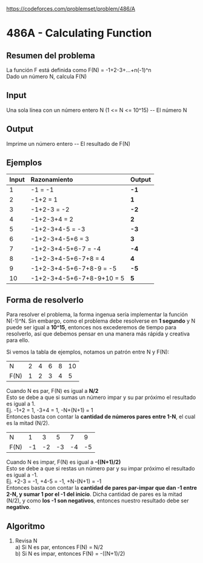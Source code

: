 https://codeforces.com/problemset/problem/486/A

# 486A - Calculating Function

## Resumen del problema
La función F está definida como F(N) = -1+2-3+...+n(-1)^n \
Dado un número N, calcula F(N)

## Input
Una sola línea con un número entero N (1 <= N <= 10^15) -- El número N

## Output
Imprime un número entero -- El resultado de F(N)

## Ejemplos
| Input   | Razonamiento                | Output  |
| ------- | :-----------------------    | ------- |
| 1       | -1 = -1                     | **-1**   |
| 2       | -1+2 = 1                    | **1**  |
| 3       | -1+2-3 = -2                 | **-2**   |
| 4       | -1+2-3+4 = 2                | **2**  |
| 5       | -1+2-3+4-5 = -3             | **-3**   |
| 6       | -1+2-3+4-5+6 = 3            | **3**  |
| 7       | -1+2-3+4-5+6-7 = -4         | **-4**   |
| 8       | -1+2-3+4-5+6-7+8 = 4        | **4**  |
| 9       | -1+2-3+4-5+6-7+8-9 = -5     | **-5**   |
| 10      | -1+2-3+4-5+6-7+8-9+10 = 5   | **5**  |

## Forma de resolverlo
Para resolver el problema, la forma ingenua sería implementar la función N(-1)^N. Sin embargo, como el problema debe resolverse en **1 segundo** y N puede ser igual a **10^15**, entonces nos excederemos de tiempo para resolverlo, así que debemos pensar en una manera más rápida y creativa para ello.

Si vemos la tabla de ejemplos, notamos un patrón entre N y F(N): 

|       |   |   |   |   |    |
| ----- | - | - | - | - | -- |
| N     | 2 | 4 | 6 | 8 | 10 |
| F(N)  | 1 | 2 | 3 | 4 | 5  |

Cuando N es par, F(N) es igual a **N/2** \
Esto se debe a que si sumas un número impar y su par próximo el resultado es igual a 1. \
Ej. -1+2 = 1, -3+4 = 1, -N+(N+1) = 1 \
Entonces basta con contar la **cantidad de números pares entre 1-N**, el cual es la mitad (N/2).

|       |    |    |    |    |    |
| ----- | -- | -- | -- | -- | -- |
| N     | 1  | 3  | 5  | 7  | 9  |
| F(N)  | -1 | -2 | -3 | -4 | -5 |

Cuando N es impar, F(N) es igual a **-((N+1)/2)** \
Esto se debe a que si restas un número par y su impar próximo el resultado es igual a -1. \
Ej. +2-3 = -1, +4-5 = -1, +N-(N+1) = -1 \
Entonces basta con contar la **cantidad de pares par-impar que dan -1 entre 2-N, y sumar 1 por el -1 del inicio**. Dicha cantidad de pares es la mitad (N/2), y como **los -1 son negativos**, entonces nuestro resultado debe ser **negativo**.

## Algoritmo
1) Revisa N \
a) Si N es par, entonces F(N) = N/2 \
b) Si N es impar, entonces F(N) = -((N+1)/2)
